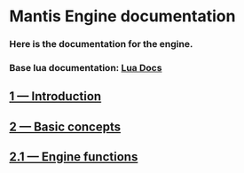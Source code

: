 # Mantis Engine documentation
### Here is the documentation for the engine. 
### Base lua documentation: [Lua Docs](https://www.lua.org/docs.html) 

## [1 — Introduction](INTRODUCTION.md)
## [2 — Basic concepts](BASIC.md)
##   [2.1 — Engine functions](FUNCTIONS.md)
